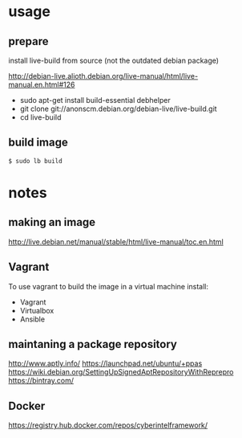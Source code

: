 # usage

## prepare

install live-build from source (not the outdated debian package)

http://debian-live.alioth.debian.org/live-manual/html/live-manual.en.html#126

 * sudo apt-get install build-essential debhelper
 * git clone git://anonscm.debian.org/debian-live/live-build.git
 * cd live-build

## build image

```
$ sudo lb build
```

# notes

## making an image

http://live.debian.net/manual/stable/html/live-manual/toc.en.html


## Vagrant

To use vagrant to build the image in a virtual machine install:
* Vagrant
* Virtualbox
* Ansible

## maintaning a package repository

http://www.aptly.info/
https://launchpad.net/ubuntu/+ppas
https://wiki.debian.org/SettingUpSignedAptRepositoryWithReprepro
https://bintray.com/

## Docker

https://registry.hub.docker.com/repos/cyberintelframework/
